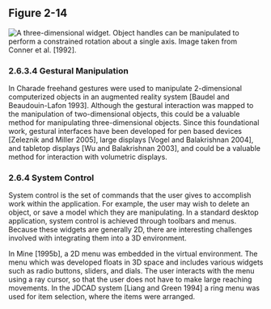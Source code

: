 ## Figure 2-14

![A three-dimensional widget. Object handles can be manipulated to perform a constrained rotation about a single axis. Image taken from Conner et al. [1992].](image-url)

### 2.6.3.4 Gestural Manipulation

In Charade freehand gestures were used to manipulate 2-dimensional computerized objects in an augmented reality system [Baudel and Beaudouin-Lafon 1993]. Although the gestural interaction was mapped to the manipulation of two-dimensional objects, this could be a valuable method for manipulating three-dimensional objects. Since this foundational work, gestural interfaces have been developed for pen based devices [Zeleznik and Miller 2005], large displays [Vogel and Balakrishnan 2004], and tabletop displays [Wu and Balakrishnan 2003], and could be a valuable method for interaction with volumetric displays.

### 2.6.4 System Control

System control is the set of commands that the user gives to accomplish work within the application. For example, the user may wish to delete an object, or save a model which they are manipulating. In a standard desktop application, system control is achieved through toolbars and menus. Because these widgets are generally 2D, there are interesting challenges involved with integrating them into a 3D environment.

In Mine [1995b], a 2D menu was embedded in the virtual environment. The menu which was developed floats in 3D space and includes various widgets such as radio buttons, sliders, and dials. The user interacts with the menu using a ray cursor, so that the user does not have to make large reaching movements. In the JDCAD system [Liang and Green 1994] a ring menu was used for item selection, where the items were arranged.